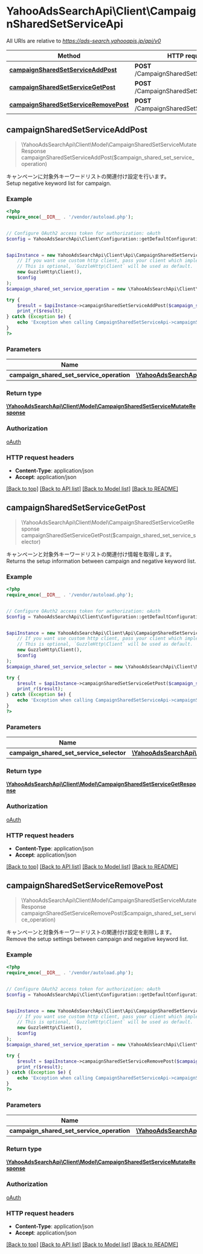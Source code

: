 # YahooAdsSearchApi\Client\CampaignSharedSetServiceApi

All URIs are relative to *https://ads-search.yahooapis.jp/api/v0*

Method | HTTP request | Description
------------- | ------------- | -------------
[**campaignSharedSetServiceAddPost**](CampaignSharedSetServiceApi.md#campaignSharedSetServiceAddPost) | **POST** /CampaignSharedSetService/add | 
[**campaignSharedSetServiceGetPost**](CampaignSharedSetServiceApi.md#campaignSharedSetServiceGetPost) | **POST** /CampaignSharedSetService/get | 
[**campaignSharedSetServiceRemovePost**](CampaignSharedSetServiceApi.md#campaignSharedSetServiceRemovePost) | **POST** /CampaignSharedSetService/remove | 



## campaignSharedSetServiceAddPost

> \YahooAdsSearchApi\Client\Model\CampaignSharedSetServiceMutateResponse campaignSharedSetServiceAddPost($campaign_shared_set_service_operation)



<ja>キャンペーンに対象外キーワードリストの関連付け設定を行います。</ja><br><en>Setup negative keyword list for campaign.</en>

### Example

```php
<?php
require_once(__DIR__ . '/vendor/autoload.php');


// Configure OAuth2 access token for authorization: oAuth
$config = YahooAdsSearchApi\Client\Configuration::getDefaultConfiguration()->setAccessToken('YOUR_ACCESS_TOKEN');


$apiInstance = new YahooAdsSearchApi\Client\Api\CampaignSharedSetServiceApi(
    // If you want use custom http client, pass your client which implements `GuzzleHttp\ClientInterface`.
    // This is optional, `GuzzleHttp\Client` will be used as default.
    new GuzzleHttp\Client(),
    $config
);
$campaign_shared_set_service_operation = new \YahooAdsSearchApi\Client\Model\CampaignSharedSetServiceOperation(); // \YahooAdsSearchApi\Client\Model\CampaignSharedSetServiceOperation | 

try {
    $result = $apiInstance->campaignSharedSetServiceAddPost($campaign_shared_set_service_operation);
    print_r($result);
} catch (Exception $e) {
    echo 'Exception when calling CampaignSharedSetServiceApi->campaignSharedSetServiceAddPost: ', $e->getMessage(), PHP_EOL;
}
?>
```

### Parameters


Name | Type | Description  | Notes
------------- | ------------- | ------------- | -------------
 **campaign_shared_set_service_operation** | [**\YahooAdsSearchApi\Client\Model\CampaignSharedSetServiceOperation**](../Model/CampaignSharedSetServiceOperation.md)|  | [optional]

### Return type

[**\YahooAdsSearchApi\Client\Model\CampaignSharedSetServiceMutateResponse**](../Model/CampaignSharedSetServiceMutateResponse.md)

### Authorization

[oAuth](../../README.md#oAuth)

### HTTP request headers

- **Content-Type**: application/json
- **Accept**: application/json

[[Back to top]](#) [[Back to API list]](../../README.md#documentation-for-api-endpoints)
[[Back to Model list]](../../README.md#documentation-for-models)
[[Back to README]](../../README.md)


## campaignSharedSetServiceGetPost

> \YahooAdsSearchApi\Client\Model\CampaignSharedSetServiceGetResponse campaignSharedSetServiceGetPost($campaign_shared_set_service_selector)



<ja>キャンペーンと対象外キーワードリストの関連付け情報を取得します。</ja><br><en>Returns the setup information between campaign and negative keyword list.</en>

### Example

```php
<?php
require_once(__DIR__ . '/vendor/autoload.php');


// Configure OAuth2 access token for authorization: oAuth
$config = YahooAdsSearchApi\Client\Configuration::getDefaultConfiguration()->setAccessToken('YOUR_ACCESS_TOKEN');


$apiInstance = new YahooAdsSearchApi\Client\Api\CampaignSharedSetServiceApi(
    // If you want use custom http client, pass your client which implements `GuzzleHttp\ClientInterface`.
    // This is optional, `GuzzleHttp\Client` will be used as default.
    new GuzzleHttp\Client(),
    $config
);
$campaign_shared_set_service_selector = new \YahooAdsSearchApi\Client\Model\CampaignSharedSetServiceSelector(); // \YahooAdsSearchApi\Client\Model\CampaignSharedSetServiceSelector | 

try {
    $result = $apiInstance->campaignSharedSetServiceGetPost($campaign_shared_set_service_selector);
    print_r($result);
} catch (Exception $e) {
    echo 'Exception when calling CampaignSharedSetServiceApi->campaignSharedSetServiceGetPost: ', $e->getMessage(), PHP_EOL;
}
?>
```

### Parameters


Name | Type | Description  | Notes
------------- | ------------- | ------------- | -------------
 **campaign_shared_set_service_selector** | [**\YahooAdsSearchApi\Client\Model\CampaignSharedSetServiceSelector**](../Model/CampaignSharedSetServiceSelector.md)|  | [optional]

### Return type

[**\YahooAdsSearchApi\Client\Model\CampaignSharedSetServiceGetResponse**](../Model/CampaignSharedSetServiceGetResponse.md)

### Authorization

[oAuth](../../README.md#oAuth)

### HTTP request headers

- **Content-Type**: application/json
- **Accept**: application/json

[[Back to top]](#) [[Back to API list]](../../README.md#documentation-for-api-endpoints)
[[Back to Model list]](../../README.md#documentation-for-models)
[[Back to README]](../../README.md)


## campaignSharedSetServiceRemovePost

> \YahooAdsSearchApi\Client\Model\CampaignSharedSetServiceMutateResponse campaignSharedSetServiceRemovePost($campaign_shared_set_service_operation)



<ja>キャンペーンと対象外キーワードリストの関連付け設定を削除します。</ja><br><en>Remove the setup settings between campaign and negative keyword list.</en>

### Example

```php
<?php
require_once(__DIR__ . '/vendor/autoload.php');


// Configure OAuth2 access token for authorization: oAuth
$config = YahooAdsSearchApi\Client\Configuration::getDefaultConfiguration()->setAccessToken('YOUR_ACCESS_TOKEN');


$apiInstance = new YahooAdsSearchApi\Client\Api\CampaignSharedSetServiceApi(
    // If you want use custom http client, pass your client which implements `GuzzleHttp\ClientInterface`.
    // This is optional, `GuzzleHttp\Client` will be used as default.
    new GuzzleHttp\Client(),
    $config
);
$campaign_shared_set_service_operation = new \YahooAdsSearchApi\Client\Model\CampaignSharedSetServiceOperation(); // \YahooAdsSearchApi\Client\Model\CampaignSharedSetServiceOperation | 

try {
    $result = $apiInstance->campaignSharedSetServiceRemovePost($campaign_shared_set_service_operation);
    print_r($result);
} catch (Exception $e) {
    echo 'Exception when calling CampaignSharedSetServiceApi->campaignSharedSetServiceRemovePost: ', $e->getMessage(), PHP_EOL;
}
?>
```

### Parameters


Name | Type | Description  | Notes
------------- | ------------- | ------------- | -------------
 **campaign_shared_set_service_operation** | [**\YahooAdsSearchApi\Client\Model\CampaignSharedSetServiceOperation**](../Model/CampaignSharedSetServiceOperation.md)|  | [optional]

### Return type

[**\YahooAdsSearchApi\Client\Model\CampaignSharedSetServiceMutateResponse**](../Model/CampaignSharedSetServiceMutateResponse.md)

### Authorization

[oAuth](../../README.md#oAuth)

### HTTP request headers

- **Content-Type**: application/json
- **Accept**: application/json

[[Back to top]](#) [[Back to API list]](../../README.md#documentation-for-api-endpoints)
[[Back to Model list]](../../README.md#documentation-for-models)
[[Back to README]](../../README.md)

